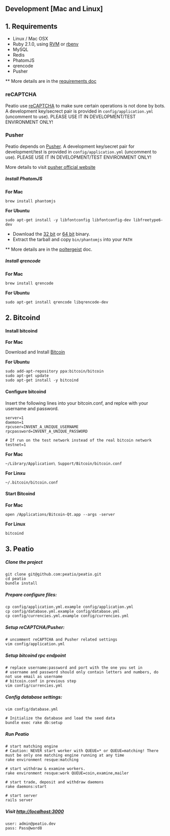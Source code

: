 Development [Mac and Linux]
-------------------------------------

## 1. Requirements

* Linux / Mac OSX
* Ruby 2.1.0, using [RVM](http://rvm.io/) or [rbenv](https://github.com/sstephenson/rbenv)
* MySQL
* Redis
* PhatomJS
* qrencode
* Pusher

** More details are in the [requirements doc](doc/install/requirements.md)

### reCAPTCHA

Peatio use [reCAPTCHA](https://www.google.com/recaptcha) to make sure certain operations is not done by bots. A development key/secrect pair is provided in `config/application.yml` (uncomment to use). PLEASE USE IT IN DEVELOPMENT/TEST ENVIRONMENT ONLY!

### Pusher

Peatio depends on [Pusher](http://pusher.com). A development key/secret pair for development/test is provided in `config/application.yml` (uncomment to use). PLEASE USE IT IN DEVELOPMENT/TEST ENVIRONMENT ONLY!

More details to visit [pusher official website](http://pusher.com)

##### Install PhatomJS

**For Mac**

    brew install phantomjs

**For Ubuntu**

    sudo apt-get install -y libfontconfig libfontconfig-dev libfreetype6-dev

* Download the [32 bit](https://phantomjs.googlecode.com/files/phantomjs-1.9.2-linux-i686.tar.bz2)
or [64 bit](https://phantomjs.googlecode.com/files/phantomjs-1.9.2-linux-x86_64.tar.bz2)
binary.
* Extract the tarball and copy `bin/phantomjs` into your `PATH`

** More details are in the [poltergeist](https://github.com/jonleighton/poltergeist/blob/master/README.md) doc.

##### Install qrencode

**For Mac**

    brew install qrencode

**For Ubuntu**

    sudo apt-get install qrencode libqrencode-dev

## 2. Bitcoind

#### Install bitcoind

**For Mac**

Download and Install [Bitcoin](http://bitcoin.org/en/download)

**For Ubuntu**

    sudo add-apt-repository ppa:bitcoin/bitcoin
    sudo apt-get update
    sudo apt-get install -y bitcoind

#### Configure bitcoind

Insert the following lines into your bitcoin.conf, and replce with your username and password.

    server=1
    daemon=1
    rpcuser=INVENT_A_UNIQUE_USERNAME
    rpcpassword=INVENT_A_UNIQUE_PASSWORD

    # If run on the test network instead of the real bitcoin network
    testnet=1


**For Mac**

    ~/Library/Application\ Support/Bitcoin/bitcoin.conf

**For Linxu**

    ~/.bitcoin/bitcoin.conf


#### Start Bitcoind

**For Mac**

    open /Applications/Bitcoin-Qt.app --args -server

**For Linux**

    bitcoind


## 3. Peatio

##### Clone the project

    git clone git@github.com:peatio/peatio.git
    cd peatio
    bundle install

##### Prepare configure files:

    cp config/application.yml.example config/application.yml
    cp config/database.yml.example config/database.yml
    cp config/currencies.yml.example config/currencies.yml

##### Setup reCAPTCHA/Pusher:

    # uncomment reCAPTCHA and Pusher related settings
    vim config/application.yml

##### Setup bitcoind rpc endpoint

    # replace username:password and port with the one you set in
    # username and password should only contain letters and numbers, do not use email as username
    # bitcoin.conf in previous step
    vim config/currencies.yml

##### Config database settings:

    vim config/database.yml

    # Initialize the database and load the seed data
    bundle exec rake db:setup

##### Run Peatio

    # start matching engine
    # Caution: NEVER start worker with QUEUE=* or QUEUE=matching! There must be only one matching engine running at any time
    rake environment resque:matching

    # start withdraw & examine workers.
    rake environment resque:work QUEUE=coin,examine,mailer

    # start trade, deposit and withdraw daemons
    rake daemons:start

    # start server
    rails server

##### Visit [http://localhost:3000](http://localhost:3000)

    user: admin@peatio.dev
    pass: Pass@word8

